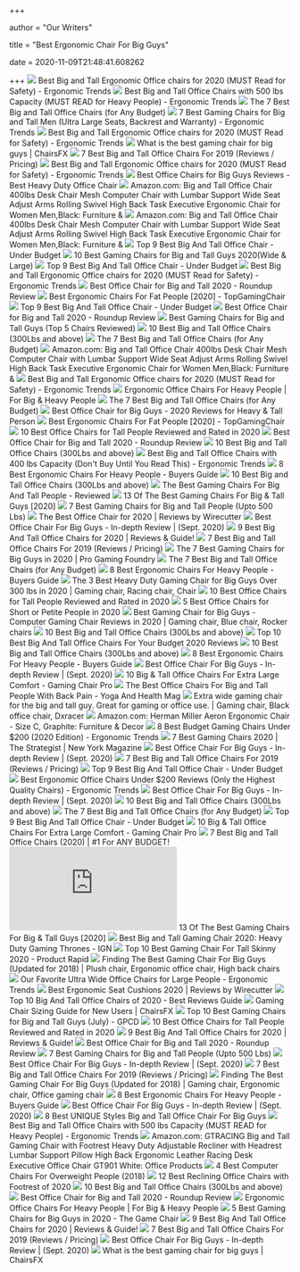 +++
        
author = "Our Writers"
        
title = "Best Ergonomic Chair For Big Guys"
        
date = 2020-11-09T21:48:41.608262
        
+++
[ ![](http://ergonomictrends.com/wp-content/uploads/2018/06/best-big-and-tall-office-chairs.jpg)](http://ergonomictrends.com/wp-content/uploads/2018/06/best-big-and-tall-office-chairs.jpg) Best Big and Tall Ergonomic Office chairs for 2020 (MUST Read for Safety) -  Ergonomic Trends
[ ![](http://ergonomictrends.com/wp-content/uploads/2018/11/best-big-tall-office-chair-500-lbs.jpg)](http://ergonomictrends.com/wp-content/uploads/2018/11/best-big-tall-office-chair-500-lbs.jpg) Best Big and Tall Office Chairs with 500 lbs Capacity (MUST READ for Heavy  People) - Ergonomic Trends
[ ![](https://techguided.com/wp-content/uploads/2018/08/best-big-and-tall-office-chairs.jpg)](https://techguided.com/wp-content/uploads/2018/08/best-big-and-tall-office-chairs.jpg) The 7 Best Big and Tall Office Chairs (for Any Budget)
[ ![](http://ergonomictrends.com/wp-content/uploads/2019/02/best-gaming-chairs-big-tall-men.jpg)](http://ergonomictrends.com/wp-content/uploads/2019/02/best-gaming-chairs-big-tall-men.jpg) 7 Best Gaming Chairs for Big and Tall Men (Ultra Large Seats, Backrest and  Warranty) - Ergonomic Trends
[ ![](http://ergonomictrends.com/wp-content/uploads/2020/05/anda-seat-kaiser-chair-review-amz.jpg)](http://ergonomictrends.com/wp-content/uploads/2020/05/anda-seat-kaiser-chair-review-amz.jpg) Best Big and Tall Ergonomic Office chairs for 2020 (MUST Read for Safety) -  Ergonomic Trends
[ ![](https://chairsfx.com/wp-content/uploads/2020/03/best-400-lbs-gaming-chairs.jpg)](https://chairsfx.com/wp-content/uploads/2020/03/best-400-lbs-gaming-chairs.jpg) What is the best gaming chair for big guys | ChairsFX
[ ![](https://www.btod.com/blog/wp-content/uploads/2019/03/big-tall-chairs-1-best-bariatric.jpg)](https://www.btod.com/blog/wp-content/uploads/2019/03/big-tall-chairs-1-best-bariatric.jpg) 7 Best Big and Tall Office Chairs For 2019 (Reviews / Pricing)
[ ![](http://ergonomictrends.com/wp-content/uploads/2018/06/Reficcer-High-Back-Chair-review.jpg)](http://ergonomictrends.com/wp-content/uploads/2018/06/Reficcer-High-Back-Chair-review.jpg) Best Big and Tall Ergonomic Office chairs for 2020 (MUST Read for Safety) -  Ergonomic Trends
[ ![](https://www.heavyduty.life/wp-content/uploads/2019/02/Flash-Furniture-HERCULES-Series-Big-Tall-500-lb.-Rated-Black-Leather-Executive-Swivel-Chair-with-Extra-Wide-Seat-1024x1024.jpg)](https://www.heavyduty.life/wp-content/uploads/2019/02/Flash-Furniture-HERCULES-Series-Big-Tall-500-lb.-Rated-Black-Leather-Executive-Swivel-Chair-with-Extra-Wide-Seat-1024x1024.jpg) Best Office Chairs for Big Guys Reviews - Best Heavy Duty Office Chair
[ ![](https://m.media-amazon.com/images/I/6116gQcN5xL._AC_UL400_.jpg)](https://m.media-amazon.com/images/I/6116gQcN5xL._AC_UL400_.jpg) Amazon.com: Big and Tall Office Chair 400lbs Desk Chair Mesh Computer Chair  with Lumbar Support Wide Seat Adjust Arms Rolling Swivel High Back Task  Executive Ergonomic Chair for Women Men,Black: Furniture &
[ ![](https://m.media-amazon.com/images/I/81K6fQKgwFL._AC_UL400_.jpg)](https://m.media-amazon.com/images/I/81K6fQKgwFL._AC_UL400_.jpg) Amazon.com: Big and Tall Office Chair 400lbs Desk Chair Mesh Computer Chair  with Lumbar Support Wide Seat Adjust Arms Rolling Swivel High Back Task  Executive Ergonomic Chair for Women Men,Black: Furniture &
[ ![](https://officechairjudge.com/wp-content/uploads/2019/06/YAMASORO-Ergonomic-Executive-Office-Chair-Black.jpg?x61104)](https://officechairjudge.com/wp-content/uploads/2019/06/YAMASORO-Ergonomic-Executive-Office-Chair-Black.jpg?x61104) Top 9 Best Big And Tall Office Chair - Under Budget
[ ![](https://www.pcguide.com/wp-content/uploads/2019/05/best-gaming-chair-for-big-guys-1200x720.jpg)](https://www.pcguide.com/wp-content/uploads/2019/05/best-gaming-chair-for-big-guys-1200x720.jpg) 10 Best Gaming Chairs for Big and Tall Guys 2020(Wide & Large)
[ ![](https://officechairjudge.com/wp-content/uploads/2017/09/BestMassage-High-Back-Big-and-Tall-Office-Chair.jpg?x61104)](https://officechairjudge.com/wp-content/uploads/2017/09/BestMassage-High-Back-Big-and-Tall-Office-Chair.jpg?x61104) Top 9 Best Big And Tall Office Chair - Under Budget
[ ![](http://ergonomictrends.com/wp-content/uploads/2018/06/YAMASORO-Ergonomic-High-Back-Chair-review.jpg)](http://ergonomictrends.com/wp-content/uploads/2018/06/YAMASORO-Ergonomic-High-Back-Chair-review.jpg) Best Big and Tall Ergonomic Office chairs for 2020 (MUST Read for Safety) -  Ergonomic Trends
[ ![](https://chairinstitute.com/wp-content/uploads/2019/04/Best-Office-Chair-for-Big-and-Tall-Herman-Miller-Aeron-Small-Chair-Institute.jpg)](https://chairinstitute.com/wp-content/uploads/2019/04/Best-Office-Chair-for-Big-and-Tall-Herman-Miller-Aeron-Small-Chair-Institute.jpg) Best Office Chair for Big and Tall 2020 - Roundup Review
[ ![](https://images-na.ssl-images-amazon.com/images/I/417PiAiE5bL.jpg)](https://images-na.ssl-images-amazon.com/images/I/417PiAiE5bL.jpg) Best Ergonomic Chairs For Fat People [2020] - TopGamingChair
[ ![](https://officechairjudge.com/wp-content/uploads/2017/09/KILLABEE-Big-and-Tall-400lb-Memory-Foam-Gaming-Chair.jpg?x61104)](https://officechairjudge.com/wp-content/uploads/2017/09/KILLABEE-Big-and-Tall-400lb-Memory-Foam-Gaming-Chair.jpg?x61104) Top 9 Best Big And Tall Office Chair - Under Budget
[ ![](https://chairinstitute.com/wp-content/uploads/2019/04/Best-Office-Chair-for-Big-and-Tall-Serta-Tranquility-Right-View-Main-Chair-Institute.jpg)](https://chairinstitute.com/wp-content/uploads/2019/04/Best-Office-Chair-for-Big-and-Tall-Serta-Tranquility-Right-View-Main-Chair-Institute.jpg) Best Office Chair for Big and Tall 2020 - Roundup Review
[ ![](https://www.gentlery.com/wp-content/uploads/2017/06/4.jpg)](https://www.gentlery.com/wp-content/uploads/2017/06/4.jpg) Best Gaming Chairs for Big and Tall Guys (Top 5 Chairs Reviewed)
[ ![](https://m.media-amazon.com/images/I/41JgcuDYplL.jpg)](https://m.media-amazon.com/images/I/41JgcuDYplL.jpg) 10 Best Big and Tall Office Chairs (300Lbs and above)
[ ![](https://techguided.com/wp-content/uploads/2018/08/Space-Seating-AirGrid.jpg)](https://techguided.com/wp-content/uploads/2018/08/Space-Seating-AirGrid.jpg) The 7 Best Big and Tall Office Chairs (for Any Budget)
[ ![](https://images-na.ssl-images-amazon.com/images/I/61h8PXG8AQL._AC_UL320_SR256,320_.jpg)](https://images-na.ssl-images-amazon.com/images/I/61h8PXG8AQL._AC_UL320_SR256,320_.jpg) Amazon.com: Big and Tall Office Chair 400lbs Desk Chair Mesh Computer Chair  with Lumbar Support Wide Seat Adjust Arms Rolling Swivel High Back Task  Executive Ergonomic Chair for Women Men,Black: Furniture &
[ ![](http://ergonomictrends.com/wp-content/uploads/2018/06/Flash-Furniture-HERCULES-Reception-Chair-review.jpg)](http://ergonomictrends.com/wp-content/uploads/2018/06/Flash-Furniture-HERCULES-Reception-Chair-review.jpg) Best Big and Tall Ergonomic Office chairs for 2020 (MUST Read for Safety) -  Ergonomic Trends
[ ![](https://ws-na.amazon-adsystem.com/widgets/q?_encoding=UTF8&ASIN=B07Q48H53D&Format=_SL250_&ID=AsinImage&MarketPlace=US&ServiceVersion=20070822&WS=1&tag=fobianhepe-20&language=en_US)](https://ws-na.amazon-adsystem.com/widgets/q?_encoding=UTF8&ASIN=B07Q48H53D&Format=_SL250_&ID=AsinImage&MarketPlace=US&ServiceVersion=20070822&WS=1&tag=fobianhepe-20&language=en_US) Ergonomic Office Chairs For Heavy People | For Big & Heavy People
[ ![](https://techguided.com/wp-content/uploads/2018/08/La-Z-Boy-Delano.jpg)](https://techguided.com/wp-content/uploads/2018/08/La-Z-Boy-Delano.jpg) The 7 Best Big and Tall Office Chairs (for Any Budget)
[ ![](https://bestratedofficechair.com/wp-content/uploads/2019/01/gaming-chair-for-big-guys-e1564715081266-219x300.jpg)](https://bestratedofficechair.com/wp-content/uploads/2019/01/gaming-chair-for-big-guys-e1564715081266-219x300.jpg) Best Office Chair for Big Guys - 2020 Reviews for Heavy & Tall Person
[ ![](https://topgamingchair.com/wp-content/uploads/2019/02/x_seating_office-desk-chairs_leap-plus-chair_reference.png)](https://topgamingchair.com/wp-content/uploads/2019/02/x_seating_office-desk-chairs_leap-plus-chair_reference.png) Best Ergonomic Chairs For Fat People [2020] - TopGamingChair
[ ![](https://www.theworkbuzz.com/wp-content/uploads/2020/02/best-office-chairs-for-tall-people.jpg)](https://www.theworkbuzz.com/wp-content/uploads/2020/02/best-office-chairs-for-tall-people.jpg) 10 Best Office Chairs for Tall People Reviewed and Rated in 2020
[ ![](https://chairinstitute.com/wp-content/uploads/2019/04/Best-Office-Chair-for-Big-and-Tall-Steelcase-Leap-Plus-Right-View-Main-Chair-Institute.jpg)](https://chairinstitute.com/wp-content/uploads/2019/04/Best-Office-Chair-for-Big-and-Tall-Steelcase-Leap-Plus-Right-View-Main-Chair-Institute.jpg) Best Office Chair for Big and Tall 2020 - Roundup Review
[ ![](https://ws-na.amazon-adsystem.com/widgets/q?_encoding=UTF8&ASIN=B01MRZ02TL&Format=_SL250_&ID=AsinImage&MarketPlace=US&ServiceVersion=20070822&WS=1&tag=fadingred-20&language=en_US)](https://ws-na.amazon-adsystem.com/widgets/q?_encoding=UTF8&ASIN=B01MRZ02TL&Format=_SL250_&ID=AsinImage&MarketPlace=US&ServiceVersion=20070822&WS=1&tag=fadingred-20&language=en_US) 10 Best Big and Tall Office Chairs (300Lbs and above)
[ ![](http://ergonomictrends.com/wp-content/uploads/2018/10/best-big-tall-office-chair-400-lbs.jpg)](http://ergonomictrends.com/wp-content/uploads/2018/10/best-big-tall-office-chair-400-lbs.jpg) Best Big and Tall Office Chairs with 400 lbs Capacity (Don't Buy Until You  Read This) - Ergonomic Trends
[ ![](https://ws-na.amazon-adsystem.com/widgets/q?_encoding=UTF8&ASIN=B00T07KHGQ&Format=_SL500_&ID=AsinImage&MarketPlace=US&ServiceVersion=20070822&WS=1&tag=backtoback-20&language=en_US)](https://ws-na.amazon-adsystem.com/widgets/q?_encoding=UTF8&ASIN=B00T07KHGQ&Format=_SL500_&ID=AsinImage&MarketPlace=US&ServiceVersion=20070822&WS=1&tag=backtoback-20&language=en_US) 8 Best Ergonomic Chairs For Heavy People - Buyers Guide
[ ![](https://ws-na.amazon-adsystem.com/widgets/q?_encoding=UTF8&ASIN=B00AVUQQGQ&Format=_SL250_&ID=AsinImage&MarketPlace=US&ServiceVersion=20070822&WS=1&tag=fadingred-20&language=en_US)](https://ws-na.amazon-adsystem.com/widgets/q?_encoding=UTF8&ASIN=B00AVUQQGQ&Format=_SL250_&ID=AsinImage&MarketPlace=US&ServiceVersion=20070822&WS=1&tag=fadingred-20&language=en_US) 10 Best Big and Tall Office Chairs (300Lbs and above)
[ ![](https://topgamingchair.com/wp-content/uploads/2018/09/Big-and-tall-guy-1024x613.jpg)](https://topgamingchair.com/wp-content/uploads/2018/09/Big-and-tall-guy-1024x613.jpg) The Best Gaming Chairs For Big And Tall People - Reviewed
[ ![](https://www.toolsofmen.com/wp-content/uploads/2017/06/best-gaming-chairs-for-big-and-tall-guys.jpg)](https://www.toolsofmen.com/wp-content/uploads/2017/06/best-gaming-chairs-for-big-and-tall-guys.jpg) 13 Of The Best Gaming Chairs For Big & Tall Guys [2020]
[ ![](https://cdn.shopify.com/s/files/1/1640/2231/files/turntable_2020_OM_pu_stealth_2-min.jpg)](https://cdn.shopify.com/s/files/1/1640/2231/files/turntable_2020_OM_pu_stealth_2-min.jpg) 7 Best Gaming Chairs for Big and Tall People (Upto 500 Lbs)
[ ![](https://cdn.thewirecutter.com/wp-content/media/2020/09/officechairs-2048px-9607.jpg?auto=webp&crop=1.91:1&width=1200)](https://cdn.thewirecutter.com/wp-content/media/2020/09/officechairs-2048px-9607.jpg?auto=webp&crop=1.91:1&width=1200) The Best Office Chair for 2020 | Reviews by Wirecutter
[ ![](https://pickadvisor.org/wp-content/uploads/2019/12/REFICCER-600x600.jpg)](https://pickadvisor.org/wp-content/uploads/2019/12/REFICCER-600x600.jpg) Best Office Chair For Big Guys - In-depth Review | (Sept. 2020)
[ ![](https://www.leaphomeward.com/wp-content/uploads/2019/11/HM-Aeron.jpg)](https://www.leaphomeward.com/wp-content/uploads/2019/11/HM-Aeron.jpg) 9 Best Big And Tall Office Chairs for 2020 | Reviews & Guide!
[ ![](https://www.btod.com/blog/wp-content/uploads/2019/03/best-big-tall-office-chairs-2020-blog-header.jpg)](https://www.btod.com/blog/wp-content/uploads/2019/03/best-big-tall-office-chairs-2020-blog-header.jpg) 7 Best Big and Tall Office Chairs For 2019 (Reviews / Pricing)
[ ![](https://pgfoundry.org/wp-content/uploads/2020/09/Gaming-Chair-For-Big-Guys.jpg)](https://pgfoundry.org/wp-content/uploads/2020/09/Gaming-Chair-For-Big-Guys.jpg) The 7 Best Gaming Chairs for Big Guys in 2020 | Pro Gaming Foundry
[ ![](https://techguided.com/wp-content/uploads/2018/08/Steelcase-Leap-Plus.jpg)](https://techguided.com/wp-content/uploads/2018/08/Steelcase-Leap-Plus.jpg) The 7 Best Big and Tall Office Chairs (for Any Budget)
[ ![](https://ws-na.amazon-adsystem.com/widgets/q?_encoding=UTF8&ASIN=B009DSBBFI&Format=_SL500_&ID=AsinImage&MarketPlace=US&ServiceVersion=20070822&WS=1&tag=backtoback-20&language=en_US)](https://ws-na.amazon-adsystem.com/widgets/q?_encoding=UTF8&ASIN=B009DSBBFI&Format=_SL500_&ID=AsinImage&MarketPlace=US&ServiceVersion=20070822&WS=1&tag=backtoback-20&language=en_US) 8 Best Ergonomic Chairs For Heavy People - Buyers Guide
[ ![](https://i.pinimg.com/originals/49/5d/ce/495dcebc6625d5b5d2f0bc6ae145ee65.jpg)](https://i.pinimg.com/originals/49/5d/ce/495dcebc6625d5b5d2f0bc6ae145ee65.jpg) The 3 Best Heavy Duty Gaming Chair for Big Guys Over 300 lbs in 2020 |  Gaming chair, Racing chair, Chair
[ ![](https://www.theworkbuzz.com/wp-content/uploads/2020/02/berlman-ergonomic-high-back-mesh-office-chairs.jpg)](https://www.theworkbuzz.com/wp-content/uploads/2020/02/berlman-ergonomic-high-back-mesh-office-chairs.jpg) 10 Best Office Chairs for Tall People Reviewed and Rated in 2020
[ ![](https://www.btod.com/blog/wp-content/uploads/2020/01/best-office-chairs-small-petite-blog-header.jpg)](https://www.btod.com/blog/wp-content/uploads/2020/01/best-office-chairs-small-petite-blog-header.jpg) 5 Best Office Chairs for Short or Petite People in 2020
[ ![](https://i.pinimg.com/originals/d5/25/c1/d525c1ad082cf7663c54fb1352178e2e.jpg)](https://i.pinimg.com/originals/d5/25/c1/d525c1ad082cf7663c54fb1352178e2e.jpg) Best Gaming Chair for Big Guys - Computer Gaming Chair Reviews in 2020 |  Gaming chair, Blue chair, Rocker chairs
[ ![](https://ws-na.amazon-adsystem.com/widgets/q?_encoding=UTF8&ASIN=B0797HZ8W1&Format=_SL250_&ID=AsinImage&MarketPlace=US&ServiceVersion=20070822&WS=1&tag=fadingred-20&language=en_US)](https://ws-na.amazon-adsystem.com/widgets/q?_encoding=UTF8&ASIN=B0797HZ8W1&Format=_SL250_&ID=AsinImage&MarketPlace=US&ServiceVersion=20070822&WS=1&tag=fadingred-20&language=en_US) 10 Best Big and Tall Office Chairs (300Lbs and above)
[ ![](https://images-na.ssl-images-amazon.com/images/I/917dURrmIyL._SL500_.jpg)](https://images-na.ssl-images-amazon.com/images/I/917dURrmIyL._SL500_.jpg) Top 10 Best Big And Tall Office Chairs For Your Budget 2020 Reviews
[ ![](https://ws-na.amazon-adsystem.com/widgets/q?_encoding=UTF8&ASIN=B07PXRNBCD&Format=_SL250_&ID=AsinImage&MarketPlace=US&ServiceVersion=20070822&WS=1&tag=fadingred-20&language=en_US)](https://ws-na.amazon-adsystem.com/widgets/q?_encoding=UTF8&ASIN=B07PXRNBCD&Format=_SL250_&ID=AsinImage&MarketPlace=US&ServiceVersion=20070822&WS=1&tag=fadingred-20&language=en_US) 10 Best Big and Tall Office Chairs (300Lbs and above)
[ ![](https://ws-na.amazon-adsystem.com/widgets/q?_encoding=UTF8&ASIN=B0116W5B5O&Format=_SL500_&ID=AsinImage&MarketPlace=US&ServiceVersion=20070822&WS=1&tag=backtoback-20&language=en_US)](https://ws-na.amazon-adsystem.com/widgets/q?_encoding=UTF8&ASIN=B0116W5B5O&Format=_SL500_&ID=AsinImage&MarketPlace=US&ServiceVersion=20070822&WS=1&tag=backtoback-20&language=en_US) 8 Best Ergonomic Chairs For Heavy People - Buyers Guide
[ ![](https://pickadvisor.org/wp-content/uploads/2019/12/Best-Office-Chairs-For-Big-Guys-1024x768.jpg)](https://pickadvisor.org/wp-content/uploads/2019/12/Best-Office-Chairs-For-Big-Guys-1024x768.jpg) Best Office Chair For Big Guys - In-depth Review | (Sept. 2020)
[ ![](https://www.gamingchairpro.com/wp-content/uploads/2017/11/boss300.jpg)](https://www.gamingchairpro.com/wp-content/uploads/2017/11/boss300.jpg) 10 Big & Tall Office Chairs For Extra Large Comfort - Gaming Chair Pro
[ ![](https://www.yogaandhealthmag.co.uk/wp-content/uploads/2020/01/Best-Big-and-Tall-Office-Chair.jpg)](https://www.yogaandhealthmag.co.uk/wp-content/uploads/2020/01/Best-Big-and-Tall-Office-Chair.jpg) The Best Office Chairs For Big and Tall People With Back Pain - Yoga And  Health Mag
[ ![](https://i.pinimg.com/originals/e9/38/0e/e9380e5a0d9c79b371be5ecbdfb14a32.jpg)](https://i.pinimg.com/originals/e9/38/0e/e9380e5a0d9c79b371be5ecbdfb14a32.jpg) Extra wide gaming chair for the big and tall guy. Great for gaming or office  use. | Gaming chair, Black office chair, Dxracer
[ ![](https://images-na.ssl-images-amazon.com/images/I/71VVk7m8aIL._AC_SX522_.jpg)](https://images-na.ssl-images-amazon.com/images/I/71VVk7m8aIL._AC_SX522_.jpg) Amazon.com: Herman Miller Aeron Ergonomic Chair - Size C, Graphite:  Furniture & Decor
[ ![](http://ergonomictrends.com/wp-content/uploads/2018/10/best-gaming-chair-under-200.jpg)](http://ergonomictrends.com/wp-content/uploads/2018/10/best-gaming-chair-under-200.jpg) 8 Best Budget Gaming Chairs Under $200 (2020 Edition) - Ergonomic Trends
[ ![](https://pyxis.nymag.com/v1/imgs/e02/d51/b05e8198bea7fa5981ae89a3edb28e3a0e-gamingchairlede.rsquare.w700.jpg)](https://pyxis.nymag.com/v1/imgs/e02/d51/b05e8198bea7fa5981ae89a3edb28e3a0e-gamingchairlede.rsquare.w700.jpg) 7 Best Gaming Chairs 2020 | The Strategist | New York Magazine
[ ![](https://pickadvisor.org/wp-content/uploads/2019/12/Best-Office-Chairs-For-Big-Guys-2-1024x683.jpg)](https://pickadvisor.org/wp-content/uploads/2019/12/Best-Office-Chairs-For-Big-Guys-2-1024x683.jpg) Best Office Chair For Big Guys - In-depth Review | (Sept. 2020)
[ ![](https://www.btod.com/blog/wp-content/uploads/2019/03/big-tall-chairs-3-best-ergonomics.jpg)](https://www.btod.com/blog/wp-content/uploads/2019/03/big-tall-chairs-3-best-ergonomics.jpg) 7 Best Big and Tall Office Chairs For 2019 (Reviews / Pricing)
[ ![](https://officechairjudge.com/wp-content/uploads/2017/09/AmazonBasics-Big-Tall-Executive-Office-Chair.jpg?x61104)](https://officechairjudge.com/wp-content/uploads/2017/09/AmazonBasics-Big-Tall-Executive-Office-Chair.jpg?x61104) Top 9 Best Big And Tall Office Chair - Under Budget
[ ![](http://ergonomictrends.com/wp-content/uploads/2018/01/best-ergonomic-office-chairs-under-200.png)](http://ergonomictrends.com/wp-content/uploads/2018/01/best-ergonomic-office-chairs-under-200.png) Best Ergonomic Office Chairs Under $200 Reviews (Only the Highest Quality  Chairs) - Ergonomic Trends
[ ![](https://pickadvisor.org/wp-content/uploads/2019/12/Best-Office-Chairs-For-Big-Guys-4.jpg)](https://pickadvisor.org/wp-content/uploads/2019/12/Best-Office-Chairs-For-Big-Guys-4.jpg) Best Office Chair For Big Guys - In-depth Review | (Sept. 2020)
[ ![](https://ws-na.amazon-adsystem.com/widgets/q?_encoding=UTF8&ASIN=B07P8DMF9V&Format=_SL250_&ID=AsinImage&MarketPlace=US&ServiceVersion=20070822&WS=1&tag=fadingred-20&language=en_US)](https://ws-na.amazon-adsystem.com/widgets/q?_encoding=UTF8&ASIN=B07P8DMF9V&Format=_SL250_&ID=AsinImage&MarketPlace=US&ServiceVersion=20070822&WS=1&tag=fadingred-20&language=en_US) 10 Best Big and Tall Office Chairs (300Lbs and above)
[ ![](https://techguided.com/wp-content/uploads/2018/08/Serta-Executive.jpg)](https://techguided.com/wp-content/uploads/2018/08/Serta-Executive.jpg) The 7 Best Big and Tall Office Chairs (for Any Budget)
[ ![](https://officechairjudge.com/wp-content/uploads/2019/01/best_big_and_tall_office_chair.jpg?x61104)](https://officechairjudge.com/wp-content/uploads/2019/01/best_big_and_tall_office_chair.jpg?x61104) Top 9 Best Big And Tall Office Chair - Under Budget
[ ![](https://www.gamingchairpro.com/wp-content/uploads/2018/01/bigntallpic-1-compressor-1.jpg)](https://www.gamingchairpro.com/wp-content/uploads/2018/01/bigntallpic-1-compressor-1.jpg) 10 Big & Tall Office Chairs For Extra Large Comfort - Gaming Chair Pro
[ ![](https://www.wellnessgrit.com/wp-content/uploads/2019/05/Office-Chair-And-Man-245x300.jpg)](https://www.wellnessgrit.com/wp-content/uploads/2019/05/Office-Chair-And-Man-245x300.jpg) 7 Best Big and Tall Office Chairs (2020) | #1 For ANY BUDGET!
[ ![](https://www.toolsofmen.com/wp-content/plugins/aawp/public/image.php?url=aHR0cHM6Ly9tLm1lZGlhLWFtYXpvbi5jb20vaW1hZ2VzL0kvNDEzQ1JxdkxPZUwuanBn)](https://www.toolsofmen.com/wp-content/plugins/aawp/public/image.php?url=aHR0cHM6Ly9tLm1lZGlhLWFtYXpvbi5jb20vaW1hZ2VzL0kvNDEzQ1JxdkxPZUwuanBn) 13 Of The Best Gaming Chairs For Big & Tall Guys [2020]
[ ![](https://assets1.ignimgs.com/2018/07/17/chairs-1280-1531848348506.jpg)](https://assets1.ignimgs.com/2018/07/17/chairs-1280-1531848348506.jpg) Best Big and Tall Gaming Chair 2020: Heavy Duty Gaming Thrones - IGN
[ ![](https://productrapid.com/wp-content/uploads/2020/04/Best-Gaming-Chair-For-Tall-Skinny.jpg)](https://productrapid.com/wp-content/uploads/2020/04/Best-Gaming-Chair-For-Tall-Skinny.jpg) Top 10 Best Gaming Chair For Tall Skinny 2020 - Product Rapid
[ ![](https://i.pinimg.com/736x/4a/01/00/4a0100f5686a431cb3352a7509e6ec5c.jpg)](https://i.pinimg.com/736x/4a/01/00/4a0100f5686a431cb3352a7509e6ec5c.jpg) Finding The Best Gaming Chair For Big Guys (Updated for 2018) | Plush chair,  Ergonomic office chair, High back chairs
[ ![](http://ergonomictrends.com/wp-content/uploads/2019/07/widest-office-chairs.jpg)](http://ergonomictrends.com/wp-content/uploads/2019/07/widest-office-chairs.jpg) Our Favorite Ultra Wide Office Chairs for Large People - Ergonomic Trends
[ ![](https://cdn.thewirecutter.com/wp-content/media/2020/09/ergonomicseatcushions2020-2048-9754.jpg?auto=webp&crop=1.91:1&width=1200)](https://cdn.thewirecutter.com/wp-content/media/2020/09/ergonomicseatcushions2020-2048-9754.jpg?auto=webp&crop=1.91:1&width=1200) Best Ergonomic Seat Cushions 2020 | Reviews by Wirecutter
[ ![](https://m.media-amazon.com/images/I/41FL0BkGBGL.jpg)](https://m.media-amazon.com/images/I/41FL0BkGBGL.jpg) Top 10 Big And Tall Office Chairs of 2020 - Best Reviews Guide
[ ![](https://chairsfx.com/wp-content/uploads/2020/02/wide-hips-lady-measure-article.jpg)](https://chairsfx.com/wp-content/uploads/2020/02/wide-hips-lady-measure-article.jpg) Gaming Chair Sizing Guide for New Users | ChairsFX
[ ![](https://gamingpcdesks.com/wp-content/uploads/2020/07/Featured-Image-1.jpg)](https://gamingpcdesks.com/wp-content/uploads/2020/07/Featured-Image-1.jpg) Top 10 Best Gaming Chairs for Big and Tall Guys (July) - GPCD
[ ![](https://www.theworkbuzz.com/wp-content/uploads/2020/02/best-computer-chair-for-tall-person.jpg)](https://www.theworkbuzz.com/wp-content/uploads/2020/02/best-computer-chair-for-tall-person.jpg) 10 Best Office Chairs for Tall People Reviewed and Rated in 2020
[ ![](https://www.leaphomeward.com/wp-content/uploads/2019/11/Best-Big-and-Tall-Office-Chairs.png)](https://www.leaphomeward.com/wp-content/uploads/2019/11/Best-Big-and-Tall-Office-Chairs.png) 9 Best Big And Tall Office Chairs for 2020 | Reviews & Guide!
[ ![](https://chairinstitute.com/wp-content/uploads/2019/04/Best-Office-Chair-for-Big-and-Tall-Amazon-Basics-Big-Tall-Mesh-Right-Side-View-Chair-Institute.jpg)](https://chairinstitute.com/wp-content/uploads/2019/04/Best-Office-Chair-for-Big-and-Tall-Amazon-Basics-Big-Tall-Mesh-Right-Side-View-Chair-Institute.jpg) Best Office Chair for Big and Tall 2020 - Roundup Review
[ ![](https://m.media-amazon.com/images/I/41PK499s2OL.jpg)](https://m.media-amazon.com/images/I/41PK499s2OL.jpg) 7 Best Gaming Chairs for Big and Tall People (Upto 500 Lbs)
[ ![](https://pickadvisor.org/wp-content/uploads/2019/12/SMUGDESK-1432-1-600x600.jpg)](https://pickadvisor.org/wp-content/uploads/2019/12/SMUGDESK-1432-1-600x600.jpg) Best Office Chair For Big Guys - In-depth Review | (Sept. 2020)
[ ![](https://www.btod.com/blog/wp-content/uploads/2019/03/big-tall-chairs-7-best-fabric.jpg)](https://www.btod.com/blog/wp-content/uploads/2019/03/big-tall-chairs-7-best-fabric.jpg) 7 Best Big and Tall Office Chairs For 2019 (Reviews / Pricing)
[ ![](https://i.pinimg.com/originals/90/93/d2/9093d259154cc9a92740679b31c01942.png)](https://i.pinimg.com/originals/90/93/d2/9093d259154cc9a92740679b31c01942.png) Finding The Best Gaming Chair For Big Guys (Updated for 2018) | Gaming chair,  Ergonomic chair, Office gaming chair
[ ![](https://www.chairsfact.com/wp-content/uploads/2019/08/8-best-300-400-leather-ergonomic-office-chairs-for-big-and-tall-in-2019-2020-1024x585.jpg)](https://www.chairsfact.com/wp-content/uploads/2019/08/8-best-300-400-leather-ergonomic-office-chairs-for-big-and-tall-in-2019-2020-1024x585.jpg) 8 Best Ergonomic Chairs For Heavy People - Buyers Guide
[ ![](https://pickadvisor.org/wp-content/uploads/2019/12/Best-Office-Chairs-For-Big-Guys-5-1024x1024.jpeg)](https://pickadvisor.org/wp-content/uploads/2019/12/Best-Office-Chairs-For-Big-Guys-5-1024x1024.jpeg) Best Office Chair For Big Guys - In-depth Review | (Sept. 2020)
[ ![](https://improveoffice.com/wp-content/uploads/2019/04/La-Z-Boy-Delano-Big-Tall-Executive-Bonded-Leather-Office-Chairs.jpg)](https://improveoffice.com/wp-content/uploads/2019/04/La-Z-Boy-Delano-Big-Tall-Executive-Bonded-Leather-Office-Chairs.jpg) 8 Best UNIQUE Styles Big and Tall Office Chair For Big Guys
[ ![](http://ergonomictrends.com/wp-content/uploads/2020/05/us-office-elements-big-tall-office-chair-review.jpg)](http://ergonomictrends.com/wp-content/uploads/2020/05/us-office-elements-big-tall-office-chair-review.jpg) Best Big and Tall Office Chairs with 500 lbs Capacity (MUST READ for Heavy  People) - Ergonomic Trends
[ ![](https://images-na.ssl-images-amazon.com/images/I/618QKUNsG1L._AC_SY879_.jpg)](https://images-na.ssl-images-amazon.com/images/I/618QKUNsG1L._AC_SY879_.jpg) Amazon.com: GTRACING Big and Tall Gaming Chair with Footrest Heavy Duty  Adjustable Recliner with Headrest Lumbar Support Pillow High Back Ergonomic  Leather Racing Desk Executive Office Chair GT901 White: Office Products
[ ![](https://www.officemator.com/wp-content/uploads/2018/07/flash-furniture-hercules-review.jpg)](https://www.officemator.com/wp-content/uploads/2018/07/flash-furniture-hercules-review.jpg)  4 Best Computer Chairs For Overweight People (2018)
[ ![](https://aguidepro.com/wp-content/uploads/2019/08/Hbada-Ergonomic-Office-Recliner-Chair-640x640.jpg)](https://aguidepro.com/wp-content/uploads/2019/08/Hbada-Ergonomic-Office-Recliner-Chair-640x640.jpg) 12 Best Reclining Office Chairs with Footrest of 2020
[ ![](https://ws-na.amazon-adsystem.com/widgets/q?_encoding=UTF8&ASIN=B07FM66MSY&Format=_SL250_&ID=AsinImage&MarketPlace=US&ServiceVersion=20070822&WS=1&tag=fadingred-20&language=en_US)](https://ws-na.amazon-adsystem.com/widgets/q?_encoding=UTF8&ASIN=B07FM66MSY&Format=_SL250_&ID=AsinImage&MarketPlace=US&ServiceVersion=20070822&WS=1&tag=fadingred-20&language=en_US) 10 Best Big and Tall Office Chairs (300Lbs and above)
[ ![](https://chairinstitute.com/wp-content/uploads/2019/04/Best-Office-Chair-for-Big-and-Tall-Amazon-Basics-Big-Tall-Mesh-Front-View-Chair-Institute.jpg)](https://chairinstitute.com/wp-content/uploads/2019/04/Best-Office-Chair-for-Big-and-Tall-Amazon-Basics-Big-Tall-Mesh-Front-View-Chair-Institute.jpg) Best Office Chair for Big and Tall 2020 - Roundup Review
[ ![](https://images-na.ssl-images-amazon.com/images/I/61R%2BQNdBTmL._AC_SL1010_.jpg)](https://images-na.ssl-images-amazon.com/images/I/61R%2BQNdBTmL._AC_SL1010_.jpg) Ergonomic Office Chairs For Heavy People | For Big & Heavy People
[ ![](https://m.media-amazon.com/images/I/41jultvqVgL.jpg)](https://m.media-amazon.com/images/I/41jultvqVgL.jpg) 5 Best Gaming Chairs for Big Guys in 2020 - The Game Chair
[ ![](https://www.leaphomeward.com/wp-content/uploads/2019/11/Serta-Mid-Back.jpg)](https://www.leaphomeward.com/wp-content/uploads/2019/11/Serta-Mid-Back.jpg) 9 Best Big And Tall Office Chairs for 2020 | Reviews & Guide!
[ ![](https://www.btod.com/blog/wp-content/uploads/2019/03/big-tall-chairs-4-best-warranty.jpg)](https://www.btod.com/blog/wp-content/uploads/2019/03/big-tall-chairs-4-best-warranty.jpg) 7 Best Big and Tall Office Chairs For 2019 (Reviews / Pricing)
[ ![](https://pickadvisor.org/wp-content/uploads/2019/12/SMUGDESK-0566-600x600.jpg)](https://pickadvisor.org/wp-content/uploads/2019/12/SMUGDESK-0566-600x600.jpg) Best Office Chair For Big Guys - In-depth Review | (Sept. 2020)
[ ![](https://chairsfx.com/wp-content/uploads/2020/07/big-and-tall-reviews.jpg)](https://chairsfx.com/wp-content/uploads/2020/07/big-and-tall-reviews.jpg) What is the best gaming chair for big guys | ChairsFX
